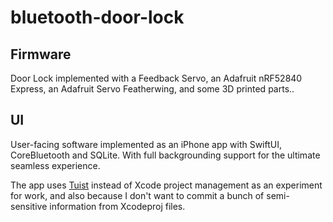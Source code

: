 # bluetooth-door-lock
## Firmware
Door Lock implemented with a Feedback Servo, an Adafruit nRF52840 Express, an Adafruit Servo Featherwing, and some 3D printed parts..

## UI
User-facing software implemented as an iPhone app with SwiftUI, CoreBluetooth and SQLite. With full backgrounding support for the ultimate seamless experience.

The app uses [Tuist](https://tuist.io) instead of Xcode project management as an experiment for work, and also because I don't want to commit a bunch of semi-sensitive information from Xcodeproj files.

